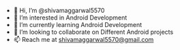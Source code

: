 - 👋 Hi, I’m @shivamaggarwal5570
- 👀 I’m interested in Android Development
- 🌱 I’m currently learning Android Development
- 💞️ I’m looking to collaborate on Different Android projects
- 📫 Reach me at shivamaggarwal5570@gmail.com

<!---
shivamaggarwal5570/shivamaggarwal5570 is a ✨ special ✨ repository because its `README.md` (this file) appears on your GitHub profile.
You can click the Preview link to take a look at your changes.
--->
